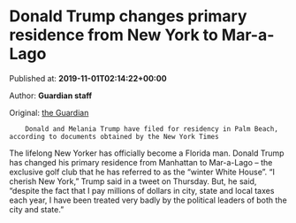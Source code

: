 
# Donald Trump changes primary residence from New York to Mar-a-Lago

Published at: **2019-11-01T02:14:22+00:00**

Author: **Guardian staff**

Original: [the Guardian](https://www.theguardian.com/us-news/2019/oct/31/trump-florida-mar-a-lago-new-york)


        Donald and Melania Trump have filed for residency in Palm Beach, according to documents obtained by the New York Times
      
The lifelong New Yorker has officially become a Florida man. Donald Trump has changed his primary residence from Manhattan to Mar-a-Lago – the exclusive golf club that he has referred to as the “winter White House”.
“I cherish New York,” Trump said in a tweet on Thursday. But, he said, “despite the fact that I pay millions of dollars in city, state and local taxes each year, I have been treated very badly by the political leaders of both the city and state.”
